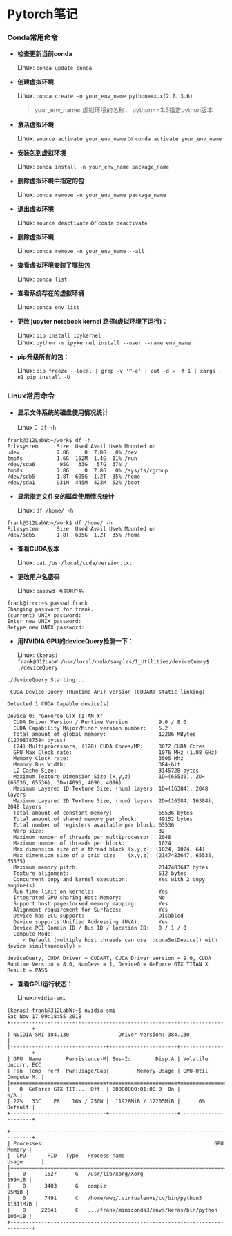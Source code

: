 # Pytorch笔记

### Conda常用命令

* **检查更新当前conda**

  Linux: `conda update conda`

* **创建虚拟环境**

  Linux: `conda create -n your_env_name python==x.x(2.7、3.6)`

  > your\_env\_name: 虚拟环境的名称， python==3.6指定python版本

* **激活虚拟环境**

  Linux: `source activate your_env_name` or `conda activate your_env_name`

* **安装包到虚拟环境**

  Linux: `conda install -n your_env_name package_name`

* **删除虚拟环境中指定的包**

  Linux: `conda remove -n your_env_name package_name`

* **退出虚拟环境**

  Linux: `source deactivate` or `conda deactivate`

* **删除虚拟环境**

  Linux: `conda remove -n your_env_name --all`

* **查看虚拟环境安装了哪些包**

  Linux: `conda list`

* **查看系统存在的虚拟环境**

  Linux: `conda env list`

* **更改 jupyter notebook kernel 路径\(虚拟环境下运行\)：**

  Linux: `pip install ipykernel`  
  Linux: `python -m ipykernel install --user --name env_name`

* **pip升级所有的包：**

  Linux: `pip freeze --local | grep -v '^-e' | cut -d = -f 1 | xargs -n1 pip install -U`

### Linux常用命令

* **显示文件系统的磁盘使用情况统计**

  Linux： `df -h`

```text
frank@312LabW:~/work$ df -h  
Filesystem      Size  Used Avail Use% Mounted on
udev            7.8G     0  7.8G   0% /dev
tmpfs           1.6G  162M  1.4G  11% /run
/dev/sda6        95G   33G   57G  37% /
tmpfs           7.8G     0  7.8G   0% /sys/fs/cgroup
/dev/sdb5       1.8T  605G  1.2T  35% /home
/dev/sda1       931M  445M  423M  52% /boot
```

* **显示指定文件夹的磁盘使用情况统计**

  Linux: `df /home/ -h`

```text
frank@312LabW:~/work$ df /home/ -h
Filesystem      Size  Used Avail Use% Mounted on
/dev/sdb5       1.8T  605G  1.2T  35% /home
```

* **查看CUDA版本**

  Linux: `cat /usr/local/cuda/version.txt`

* **更改用户名密码**

  Linux: `passwd 当前用户名`

```text
frank@itrc:~$ passwd frank
Changing password for frank.
(current) UNIX password:
Enter new UNIX password:
Retype new UNIX password:
```

* **用NVIDIA GPU的deviceQuery检测一下：**

  Linux: `(keras) frank@312LabW:/usr/local/cuda/samples/1_Utilities/deviceQuery$ ./deviceQuery`

```text
./deviceQuery Starting...

 CUDA Device Query (Runtime API) version (CUDART static linking)

Detected 1 CUDA Capable device(s)

Device 0: "GeForce GTX TITAN X"
  CUDA Driver Version / Runtime Version          9.0 / 8.0
  CUDA Capability Major/Minor version number:    5.2
  Total amount of global memory:                 12206 MBytes (12798787584 bytes)
  (24) Multiprocessors, (128) CUDA Cores/MP:     3072 CUDA Cores
  GPU Max Clock rate:                            1076 MHz (1.08 GHz)
  Memory Clock rate:                             3505 Mhz
  Memory Bus Width:                              384-bit
  L2 Cache Size:                                 3145728 bytes
  Maximum Texture Dimension Size (x,y,z)         1D=(65536), 2D=(65536, 65536), 3D=(4096, 4096, 4096)
  Maximum Layered 1D Texture Size, (num) layers  1D=(16384), 2048 layers
  Maximum Layered 2D Texture Size, (num) layers  2D=(16384, 16384), 2048 layers
  Total amount of constant memory:               65536 bytes
  Total amount of shared memory per block:       49152 bytes
  Total number of registers available per block: 65536
  Warp size:                                     32
  Maximum number of threads per multiprocessor:  2048
  Maximum number of threads per block:           1024
  Max dimension size of a thread block (x,y,z): (1024, 1024, 64)
  Max dimension size of a grid size    (x,y,z): (2147483647, 65535, 65535)
  Maximum memory pitch:                          2147483647 bytes
  Texture alignment:                             512 bytes
  Concurrent copy and kernel execution:          Yes with 2 copy engine(s)
  Run time limit on kernels:                     Yes
  Integrated GPU sharing Host Memory:            No
  Support host page-locked memory mapping:       Yes
  Alignment requirement for Surfaces:            Yes
  Device has ECC support:                        Disabled
  Device supports Unified Addressing (UVA):      Yes
  Device PCI Domain ID / Bus ID / location ID:   0 / 1 / 0
  Compute Mode:
     < Default (multiple host threads can use ::cudaSetDevice() with device simultaneously) >

deviceQuery, CUDA Driver = CUDART, CUDA Driver Version = 9.0, CUDA Runtime Version = 8.0, NumDevs = 1, Device0 = GeForce GTX TITAN X
Result = PASS
```

* **查看GPU运行状态：**

  Linux:`nvidia-smi`

```text
(keras) frank@312LabW:~$ nvidia-smi
Sat Nov 17 09:18:55 2018
+-----------------------------------------------------------------------------+
| NVIDIA-SMI 384.130                Driver Version: 384.130                   |
|-------------------------------+----------------------+----------------------+
| GPU  Name        Persistence-M| Bus-Id        Disp.A | Volatile Uncorr. ECC |
| Fan  Temp  Perf  Pwr:Usage/Cap|         Memory-Usage | GPU-Util  Compute M. |
|===============================+======================+======================|
|   0  GeForce GTX TIT...  Off  | 00000000:01:00.0  On |                  N/A |
| 22%   33C    P8    16W / 250W |  11928MiB / 12205MiB |      0%      Default |
+-------------------------------+----------------------+----------------------+

+-----------------------------------------------------------------------------+
| Processes:                                                       GPU Memory |
|  GPU       PID   Type   Process name                             Usage      |
|=============================================================================|
|    0      1627      G   /usr/lib/xorg/Xorg                           199MiB |
|    0      3403      G   compiz                                        95MiB |
|    0      7491      C   /home/wwg/.virtualenvs/cv/bin/python3      11511MiB |
|    0     22641      C   .../frank/miniconda3/envs/keras/bin/python   106MiB |
+-----------------------------------------------------------------------------+
```


